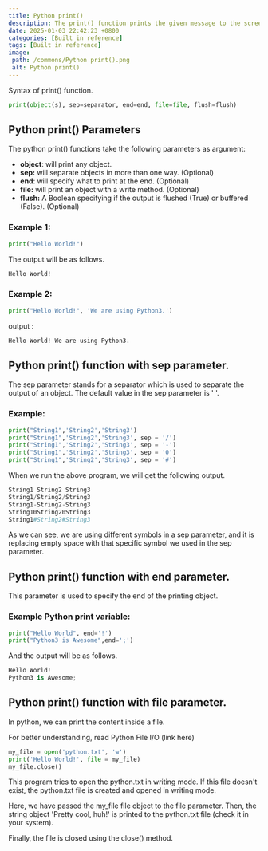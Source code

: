 ```yaml
---
title: Python print()
description: The print() function prints the given message to the screen of the output device, which can be a python interpreter, Terminal, or an IDE (integrated development environment), and the message can be a string or any other object like a list, tuple, set and dictionary.
date: 2025-01-03 22:42:23 +0800
categories: [Built in reference]
tags: [Built in reference]
image:
 path: /commons/Python print().png
 alt: Python print()
---
```


Syntax of print() function.

```python
print(object(s), sep=separator, end=end, file=file, flush=flush)

```

## Python print() Parameters 

The python print() functions take the following parameters as argument:

* **object**: will print any object.  
* **sep:** will separate objects in more than one way. (Optional)  
* **end**: will specify what to print at the end. (Optional)  
* **file:** will print an object with a write method. (Optional)  
* **flush:** A Boolean specifying if the output is flushed (True) or buffered (False). (Optional)

### Example 1:

```python
print("Hello World!")

```

The output will be as follows.

```python
Hello World!

```

### Example 2:

```python
print("Hello World!", 'We are using Python3.')

```

output :

```python
Hello World! We are using Python3.

```

## Python print() function with sep parameter.

The sep parameter stands for a separator which is used to separate the output of an object. The default value in the sep parameter is '  '.

### Example:

```python
print("String1",'String2','String3')
print("String1",'String2','String3', sep = '/')
print("String1",'String2','String3', sep = '-')
print("String1",'String2','String3', sep = '0')
print("String1",'String2','String3', sep = '#')

```

When we run the above program, we will get the following output.

```python
String1 String2 String3
String1/String2/String3
String1-String2-String3
String10String20String3
String1#String2#String3

```

As we can see, we are using different symbols in a sep parameter, and it is replacing empty space with that specific symbol we used in the sep parameter.

## Python print() function with end parameter.

This parameter is used to specify the end of the printing object.

### Example Python print variable:

```python
print("Hello World", end='!')
print("Python3 is Awesome",end=';')

```

And the output will be as follows. 

```python
Hello World!
Python3 is Awesome;

```

## Python print() function with file parameter.

In python, we can print the content inside a file.

For better understanding, read Python File I/O (link here)

```python
my_file = open('python.txt', 'w')
print('Hello World!', file = my_file)
my_file.close()

```

This program tries to open the python.txt in writing mode. If this file doesn't exist, the python.txt file is created and opened in writing mode.

Here, we have passed the my\_file file object to the file parameter. Then, the string object 'Pretty cool, huh\!' is printed to the python.txt file (check it in your system).

Finally, the file is closed using the close() method.